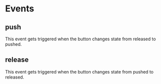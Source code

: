 # Events

## push

This event gets triggered when the button changes state from released to pushed.

## release

This event gets triggered when the button changes state from pushed to released.

